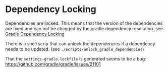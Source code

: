 # Dependency Locking

Dependencies are locked. This means that the version of the dependencies are fixed and can not be changed by the gradle dependency
resolution. see [Gradle Dependency Locking](https://docs.gradle.org/current/userguide/dependency_locking.html)

There is a shell scrip that can unlock the dependencies if a dependency needs to be updated. (see `./scripts/unlock_gradle_dependencies`)

That the `settings-gradle.lockfile` is generated seems to be a bug: <https://github.com/gradle/gradle/issues/21101>
